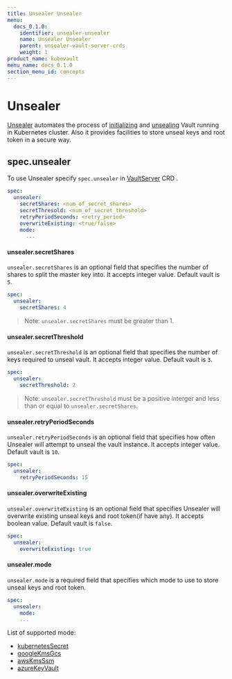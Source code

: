 ```yaml
---
title: Unsealer Unsealer
menu:
  docs_0.1.0:
    identifier: unsealer-unsealer
    name: Unsealer Unsealer
    parent: unsealer-vault-server-crds
    weight: 1
product_name: kubevault
menu_name: docs_0.1.0
section_menu_id: concepts
---
```

# Unsealer

[Unsealer](https://github.com/kubevault/unsealer) automates the process of [initializing](https://www.vaultproject.io/docs/commands/operator/init.html) and [unsealing](https://www.vaultproject.io/docs/concepts/seal.html#unsealing) Vault running in Kubernetes cluster. Also it provides facilities to store unseal keys and root token in a secure way.


## spec.unsealer
To use Unsealer specify `spec.unsealer` in [VaultServer](/docs/concepts/vault-server-crds/vaultserver.md) CRD .

```yaml
spec:
  unsealer:
    secretShares: <num_of_secret_shares>
    secretThresold: <num_of_secret_threshold>
    retryPeriodSeconds: <retry_period>
    overwriteExisting: <true/false>
    mode:
      ...
```

#### unsealer.secretShares

`unsealer.secretShares` is an optional field that specifies the number of shares to split the master key into. It accepts integer value. Default vault is `5`.

```yaml
spec:
  unsealer:
    secretShares: 4
```

> Note: `unsealer.secretShares` must be greater than 1.

#### unsealer.secretThreshold

`unsealer.secretThreshold` is an optional field that specifies the number of keys required to unseal vault. It accepts integer value. Default vault is `3`.

```yaml
spec:
  unsealer:
    secretThreshold: 2
```
> Note: `unsealer.secretThreshold` must be a positive interger and less than or equal to `unsealer.secretShares`.

#### unsealer.retryPeriodSeconds

`unsealer.retryPeriodSeconds` is an optional field that specifies how often Unsealer will attempt to unseal the vault instance. It accepts integer value. Default vault is `10`.

```yaml
spec:
  unsealer:
    retryPeriodSeconds: 15
```

#### unsealer.overwriteExisting

`unsealer.overwriteExisting` is an optional field that specifies Unsealer will overwrite existing unseal keys and root token(if have any). It accepts boolean value. Default vault is `false`.

```yaml
spec:
  unsealer:
    overwriteExisting: true
```

#### unsealer.mode

`unsealer.mode` is a required field that specifies which mode to use to store unseal keys and root token.

```yaml
spec:
  unsealer:
    mode:
    ...
```

List of supported mode:

- [kubernetesSecret](/docs/concepts/vault-server-crds/unsealer/kubernetes_secret.md)
- [googleKmsGcs](/docs/concepts/vault-server-crds/unsealer/google_kms_gcs.md)
- [awsKmsSsm](/docs/concepts/vault-server-crds/unsealer/aws_kms_ssm.md)
- [azureKeyVault](/docs/concepts/vault-server-crds/unsealer/azure_key_vault.md)
